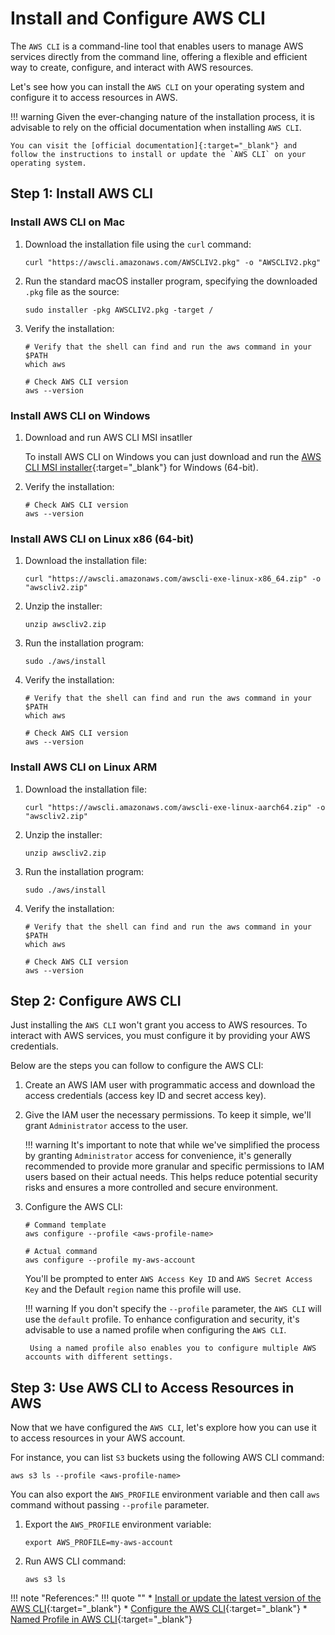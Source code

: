 # Install and Configure AWS CLI

The `AWS CLI` is a command-line tool that enables users to manage AWS services directly from the command line, offering a flexible and efficient way to create, configure, and interact with AWS resources.

Let's see how you can install the `AWS CLI` on your operating system and configure it to access resources in AWS.

!!! warning
    Given the ever-changing nature of the installation process, it is advisable to rely on the official documentation when installing `AWS CLI`.

    You can visit the [official documentation]{:target="_blank"} and follow the instructions to install or update the `AWS CLI` on your operating system.

## Step 1: Install AWS CLI

### Install AWS CLI on Mac

1. Download the installation file using the `curl` command:

    ```
    curl "https://awscli.amazonaws.com/AWSCLIV2.pkg" -o "AWSCLIV2.pkg"
    ```

2. Run the standard macOS installer program, specifying the downloaded `.pkg` file as the source:

    ```
    sudo installer -pkg AWSCLIV2.pkg -target /
    ```

3. Verify the installation:

    ```
    # Verify that the shell can find and run the aws command in your $PATH
    which aws

    # Check AWS CLI version
    aws --version
    ```

### Install AWS CLI on Windows

1. Download and run AWS CLI MSI insatller

    To install AWS CLI on Windows you can just download and run the [AWS CLI MSI installer]{:target="_blank"} for Windows (64-bit).

3. Verify the installation:

    ```
    # Check AWS CLI version
    aws --version
    ```


### Install AWS CLI on Linux x86 (64-bit)

1. Download the installation file:

    ```
    curl "https://awscli.amazonaws.com/awscli-exe-linux-x86_64.zip" -o "awscliv2.zip"
    ```

2. Unzip the installer:

    ```
    unzip awscliv2.zip
    ```

3. Run the installation program:

    ```
    sudo ./aws/install
    ```

4. Verify the installation:

    ```
    # Verify that the shell can find and run the aws command in your $PATH
    which aws

    # Check AWS CLI version
    aws --version
    ```


### Install AWS CLI on Linux ARM

1. Download the installation file:

    ```
    curl "https://awscli.amazonaws.com/awscli-exe-linux-aarch64.zip" -o "awscliv2.zip"
    ```

2. Unzip the installer:

    ```
    unzip awscliv2.zip
    ```

3. Run the installation program:

    ```
    sudo ./aws/install
    ```

4. Verify the installation:

    ```
    # Verify that the shell can find and run the aws command in your $PATH
    which aws

    # Check AWS CLI version
    aws --version
    ```


## Step 2: Configure AWS CLI

Just installing the `AWS CLI` won't grant you access to AWS resources. To interact with AWS services, you must configure it by providing your AWS credentials.

Below are the steps you can follow to configure the AWS CLI:

1. Create an AWS IAM user with programmatic access and download the access credentials (access key ID and secret access key).

2. Give the IAM user the necessary permissions. To keep it simple, we'll grant `Administrator` access to the user.

    !!! warning
        It's important to note that while we've simplified the process by granting `Administrator` access for convenience, it's generally recommended to provide more granular and specific permissions to IAM users based on their actual needs. This helps reduce potential security risks and ensures a more controlled and secure environment.

3. Configure the AWS CLI:

    ```
    # Command template
    aws configure --profile <aws-profile-name>

    # Actual command
    aws configure --profile my-aws-account
    ```

    You'll be prompted to enter `AWS Access Key ID` and `AWS Secret Access Key` and the Default `region` name this profile will use.

    !!! warning
        If you don't specify the `--profile` parameter, the `AWS CLI` will use the `default` profile. To enhance configuration and security, it's advisable to use a named profile when configuring the `AWS CLI`.

        Using a named profile also enables you to configure multiple AWS accounts with different settings.


## Step 3: Use AWS CLI to Access Resources in AWS

Now that we have configured the `AWS CLI`, let's explore how you can use it to access resources in your AWS account. 

For instance, you can list `S3` buckets using the following AWS CLI command:

```
aws s3 ls --profile <aws-profile-name>
```

You can also export the `AWS_PROFILE` environment variable and then call `aws` command without passing `--profile` parameter.

1. Export the `AWS_PROFILE` environment variable:

    ```
    export AWS_PROFILE=my-aws-account
    ```

2. Run AWS CLI command:

    ```
    aws s3 ls
    ```



!!! note "References:"
    !!! quote ""
        * [Install or update the latest version of the AWS CLI]{:target="_blank"}
        * [Configure the AWS CLI]{:target="_blank"}
        * [Named Profile in AWS CLI]{:target="_blank"}


<!-- Hyperlinks -->
[official documentation]: https://docs.aws.amazon.com/cli/latest/userguide/getting-started-install.html
[Install or update the latest version of the AWS CLI]: https://docs.aws.amazon.com/cli/latest/userguide/getting-started-install.html
[AWS CLI MSI installer]: https://awscli.amazonaws.com/AWSCLIV2.msi
[Configure the AWS CLI]: https://docs.aws.amazon.com/cli/latest/userguide/cli-chap-configure.html
[Named Profile in AWS CLI]: https://docs.aws.amazon.com/cli/latest/userguide/cli-configure-files.html
